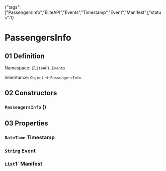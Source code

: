 {"tags":["PassengersInfo","EliteAPI","Events","Timestamp","Event","Manifest"],"status":1}

# PassengersInfo

## 01 Definition

Namespace: `EliteAPI.Events`

Inheritance: `Object` → `PassengersInfo`

## 02 Constructors

### `PassengersInfo` ()

## 03 Properties

### `DateTime` Timestamp

### `String` Event

### `List`1` Manifest

